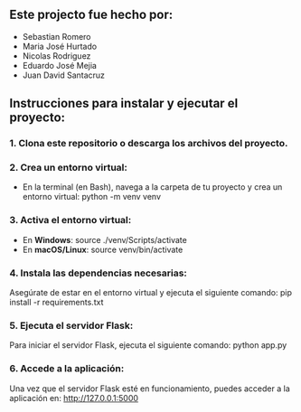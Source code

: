 ## Este projecto fue hecho por:
- Sebastian Romero
- Maria José Hurtado
- Nicolas Rodriguez
- Eduardo José Mejia
- Juan David Santacruz

## Instrucciones para instalar y ejecutar el proyecto:

### 1. Clona este repositorio o descarga los archivos del proyecto.

### 2. Crea un entorno virtual:
   - En la terminal (en Bash), navega a la carpeta de tu proyecto y crea un entorno virtual:
     python -m venv venv

### 3. Activa el entorno virtual:
   - En **Windows**:
    source ./venv/Scripts/activate
   - En **macOS/Linux**:
     source venv/bin/activate

### 4. Instala las dependencias necesarias:
   Asegúrate de estar en el entorno virtual y ejecuta el siguiente comando:
     pip install -r requirements.txt

### 5. Ejecuta el servidor Flask:
   Para iniciar el servidor Flask, ejecuta el siguiente comando:
     python app.py

### 6. Accede a la aplicación:
   Una vez que el servidor Flask esté en funcionamiento, puedes acceder a la aplicación en:
     http://127.0.0.1:5000
